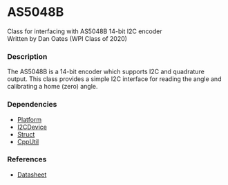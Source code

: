 # AS5048B
Class for interfacing with AS5048B 14-bit I2C encoder  
Written by Dan Oates (WPI Class of 2020)

### Description
The AS5048B is a 14-bit encoder which supports I2C and quadrature output. This class provides a simple I2C interface for reading the angle and calibrating a home (zero) angle.

### Dependencies
- [Platform](https://github.com/doates625/Platform.git)
- [I2CDevice](https://github.com/doates625/I2CDevice.git)
- [Struct](https://github.com/doates625/AS5048B.git)
- [CppUtil](https://github.com/doates625/CppUtil.git)

### References
- [Datasheet](https://www.mouser.com/ds/2/588/AS5048_DS000298_3-00-522551.pdf)
